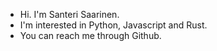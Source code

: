 - Hi. I'm Santeri Saarinen.
- I'm interested in Python, Javascript and Rust.
- You can reach me through Github.

<!---
shS83/shS83 is a ✨ special ✨ repository because its `README.md` (this file) appears on your GitHub profile.
You can click the Preview link to take a look at your changes.
--->
